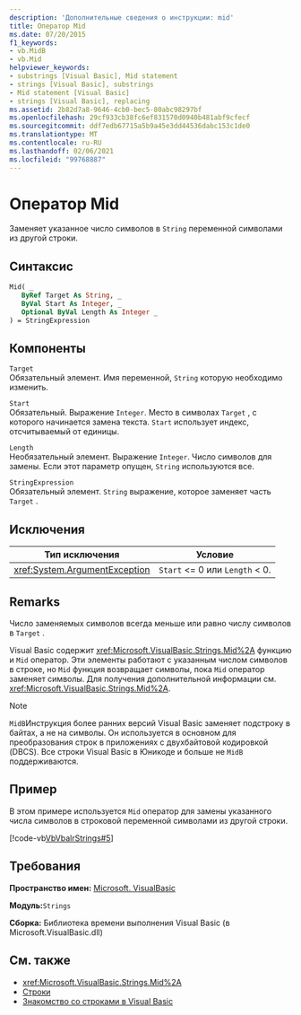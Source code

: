 ```yaml
---
description: 'Дополнительные сведения о инструкции: mid'
title: Оператор Mid
ms.date: 07/20/2015
f1_keywords:
- vb.MidB
- vb.Mid
helpviewer_keywords:
- substrings [Visual Basic], Mid statement
- strings [Visual Basic], substrings
- Mid statement [Visual Basic]
- strings [Visual Basic], replacing
ms.assetid: 2b82d7a8-9646-4cb0-bec5-80abc98297bf
ms.openlocfilehash: 29cf933cb38fc6ef831570d0940b481abf9cfecf
ms.sourcegitcommit: ddf7edb67715a5b9a45e3dd44536dabc153c1de0
ms.translationtype: MT
ms.contentlocale: ru-RU
ms.lasthandoff: 02/06/2021
ms.locfileid: "99768887"
---
```

# <a name="mid-statement"></a>Оператор Mid

Заменяет указанное число символов в `String` переменной символами из другой строки.  
  
## <a name="syntax"></a>Синтаксис  
  
```vb  
Mid( _  
   ByRef Target As String, _  
   ByVal Start As Integer, _  
   Optional ByVal Length As Integer _  
) = StringExpression  
```  
  
## <a name="parts"></a>Компоненты  

 `Target`  
 Обязательный элемент. Имя переменной, `String` которую необходимо изменить.  
  
 `Start`  
 Обязательный. Выражение `Integer`. Место в символах `Target` , с которого начинается замена текста. `Start` использует индекс, отсчитываемый от единицы.  
  
 `Length`  
 Необязательный элемент. Выражение `Integer`. Число символов для замены. Если этот параметр опущен, `String` используются все.  
  
 `StringExpression`  
 Обязательный элемент. `String` выражение, которое заменяет часть `Target` .  
  
## <a name="exceptions"></a>Исключения  
  
|Тип исключения|Условие|  
|--------------------|---------------|  
|<xref:System.ArgumentException>|`Start` <= 0 или `Length` < 0.|  
  
## <a name="remarks"></a>Remarks  

 Число заменяемых символов всегда меньше или равно числу символов в `Target` .  
  
 Visual Basic содержит <xref:Microsoft.VisualBasic.Strings.Mid%2A> функцию и `Mid` оператор. Эти элементы работают с указанным числом символов в строке, но `Mid` функция возвращает символы, пока `Mid` оператор заменяет символы. Для получения дополнительной информации см. <xref:Microsoft.VisualBasic.Strings.Mid%2A>.  
  
> [!NOTE]
> `MidB`Инструкция более ранних версий Visual Basic заменяет подстроку в байтах, а не на символы. Он используется в основном для преобразования строк в приложениях с двухбайтовой кодировкой (DBCS). Все строки Visual Basic в Юникоде и больше не `MidB` поддерживаются.  
  
## <a name="example"></a>Пример  

 В этом примере используется `Mid` оператор для замены указанного числа символов в строковой переменной символами из другой строки.  
  
 [!code-vb[VbVbalrStrings#5](~/samples/snippets/visualbasic/VS_Snippets_VBCSharp/VbVbalrStrings/VB/Class1.vb#5)]  
  
## <a name="requirements"></a>Требования  

 **Пространство имен:** [Microsoft. VisualBasic](../runtime-library-members.md)  
  
 **Модуль:**`Strings`  
  
 **Сборка:** Библиотека времени выполнения Visual Basic (в Microsoft.VisualBasic.dll)  
  
## <a name="see-also"></a>См. также

- <xref:Microsoft.VisualBasic.Strings.Mid%2A>
- [Строки](../../programming-guide/language-features/strings/index.md)
- [Знакомство со строками в Visual Basic](../../programming-guide/language-features/strings/introduction-to-strings.md)
